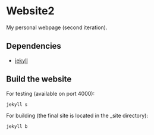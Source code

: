 # Website2
My personal webpage (second iteration).

## Dependencies
 * [jekyll](https://jekyllrb.com/)
 
## Build the website
For testing (available on port 4000):
```
jekyll s
```

For building (the final site is located in the _site directory):
```
jekyll b
```
